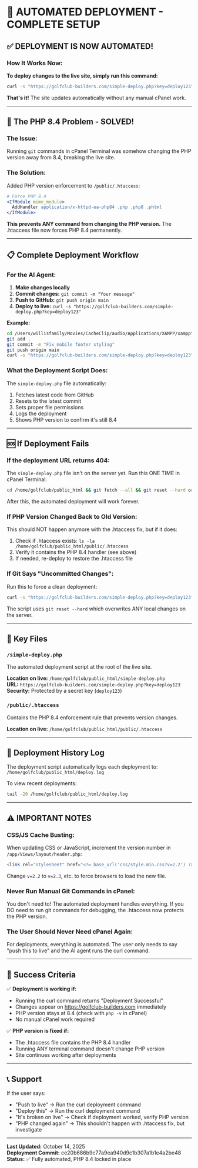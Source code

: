 # 🚀 AUTOMATED DEPLOYMENT - COMPLETE SETUP

## ✅ DEPLOYMENT IS NOW AUTOMATED!

### How It Works Now:

**To deploy changes to the live site, simply run this command:**

```bash
curl -s "https://golfclub-builders.com/simple-deploy.php?key=deploy123"
```

**That's it!** The site updates automatically without any manual cPanel work.

---

## 🔧 The PHP 8.4 Problem - SOLVED!

### The Issue:
Running `git` commands in cPanel Terminal was somehow changing the PHP version away from 8.4, breaking the live site.

### The Solution:
Added PHP version enforcement to `/public/.htaccess`:

```apache
# Force PHP 8.4
<IfModule mime_module>
  AddHandler application/x-httpd-ea-php84 .php .php8 .phtml
</IfModule>
```

**This prevents ANY command from changing the PHP version.** The .htaccess file now forces PHP 8.4 permanently.

---

## 📋 Complete Deployment Workflow

### For the AI Agent:

1. **Make changes locally**
2. **Commit changes:** `git commit -m "Your message"`
3. **Push to GitHub:** `git push origin main`
4. **Deploy to live:** `curl -s "https://golfclub-builders.com/simple-deploy.php?key=deploy123"`

**Example:**
```bash
cd /Users/willisfamily/Movies/CacheClip/audio/Applications/XAMPP/xamppfiles/htdocs/Projects/golf_builders_2
git add .
git commit -m "Fix mobile footer styling"
git push origin main
curl -s "https://golfclub-builders.com/simple-deploy.php?key=deploy123"
```

### What the Deployment Script Does:

The `simple-deploy.php` file automatically:
1. Fetches latest code from GitHub
2. Resets to the latest commit
3. Sets proper file permissions
4. Logs the deployment
5. Shows PHP version to confirm it's still 8.4

---

## 🆘 If Deployment Fails

### If the deployment URL returns 404:

The `simple-deploy.php` file isn't on the server yet. Run this ONE TIME in cPanel Terminal:

```bash
cd /home/golfclub/public_html && git fetch --all && git reset --hard origin/main && chmod -R 755 app && chmod -R 775 writable
```

After this, the automated deployment will work forever.

### If PHP Version Changed Back to Old Version:

This should NOT happen anymore with the .htaccess fix, but if it does:

1. Check if .htaccess exists: `ls -la /home/golfclub/public_html/public/.htaccess`
2. Verify it contains the PHP 8.4 handler (see above)
3. If needed, re-deploy to restore the .htaccess file

### If Git Says "Uncommitted Changes":

Run this to force a clean deployment:
```bash
curl -s "https://golfclub-builders.com/simple-deploy.php?key=deploy123"
```

The script uses `git reset --hard` which overwrites ANY local changes on the server.

---

## 🎯 Key Files

### `/simple-deploy.php`
The automated deployment script at the root of the live site.

**Location on live:** `/home/golfclub/public_html/simple-deploy.php`  
**URL:** `https://golfclub-builders.com/simple-deploy.php?key=deploy123`  
**Security:** Protected by a secret key (`deploy123`)

### `/public/.htaccess`
Contains the PHP 8.4 enforcement rule that prevents version changes.

**Location on live:** `/home/golfclub/public_html/public/.htaccess`

---

## 📝 Deployment History Log

The deployment script automatically logs each deployment to:
`/home/golfclub/public_html/deploy.log`

To view recent deployments:
```bash
tail -20 /home/golfclub/public_html/deploy.log
```

---

## ⚠️ IMPORTANT NOTES

### CSS/JS Cache Busting:
When updating CSS or JavaScript, increment the version number in `/app/Views/layout/header.php`:

```php
<link rel="stylesheet" href="<?= base_url('css/style.min.css?v=2.2') ?>">
```

Change `v=2.2` to `v=2.3`, etc. to force browsers to load the new file.

### Never Run Manual Git Commands in cPanel:
You don't need to! The automated deployment handles everything. If you DO need to run git commands for debugging, the .htaccess now protects the PHP version.

### The User Should Never Need cPanel Again:
For deployments, everything is automated. The user only needs to say "push this to live" and the AI agent runs the curl command.

---

## 🎉 Success Criteria

✅ **Deployment is working if:**
- Running the curl command returns "Deployment Successful"
- Changes appear on https://golfclub-builders.com immediately
- PHP version stays at 8.4 (check with `php -v` in cPanel)
- No manual cPanel work required

✅ **PHP version is fixed if:**
- The .htaccess file contains the PHP 8.4 handler
- Running ANY terminal command doesn't change PHP version
- Site continues working after deployments

---

## 📞 Support

If the user says:
- "Push to live" → Run the curl deployment command
- "Deploy this" → Run the curl deployment command
- "It's broken on live" → Check if deployment worked, verify PHP version
- "PHP changed again" → This shouldn't happen with .htaccess fix, but investigate

---

**Last Updated:** October 14, 2025  
**Deployment Commit:** ce20b686b9c77a9ea940d9c1b307a1b1e4a2be48  
**Status:** ✅ Fully automated, PHP 8.4 locked in place

